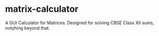 # matrix-calculator
A GUI Calculator for Matrices. Designed for solving CBSE Class XII sums, notyhing beyond that.
